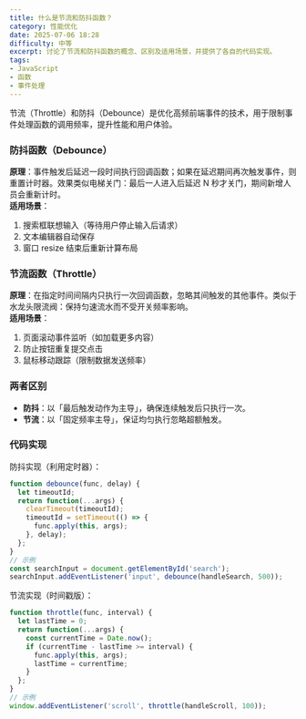 ```yaml
---
title: 什么是节流和防抖函数？
category: 性能优化
date: 2025-07-06 18:28
difficulty: 中等
excerpt: 讨论了节流和防抖函数的概念、区别及适用场景，并提供了各自的代码实现。
tags:
- JavaScript
- 函数
- 事件处理
---
```

节流（Throttle）和防抖（Debounce）是优化高频前端事件的技术，用于限制事件处理函数的调用频率，提升性能和用户体验。 

### 防抖函数（Debounce）
**原理**：事件触发后延迟一段时间执行回调函数；如果在延迟期间再次触发事件，则重置计时器。效果类似电梯关门：最后一人进入后延迟 N 秒才关门，期间新增人员会重新计时。  
**适用场景**：
  1. 搜索框联想输入（等待用户停止输入后请求）
  2. 文本编辑器自动保存
  3. 窗口 resize 结束后重新计算布局

### 节流函数（Throttle）
**原理**：在指定时间间隔内只执行一次回调函数，忽略其间触发的其他事件。类似于水龙头限流阀：保持匀速流水而不受开关频率影响。  
**适用场景**：
  1. 页面滚动事件监听（如加载更多内容）
  2. 防止按钮重复提交点击
  3. 鼠标移动跟踪（限制数据发送频率）

### 两者区别
- **防抖**：以「最后触发动作为主导」，确保连续触发后只执行一次。
- **节流**：以「固定频率主导」，保证均匀执行忽略超额触发。

### 代码实现
防抖实现（利用定时器）：
```javascript
function debounce(func, delay) {
  let timeoutId;
  return function(...args) {
    clearTimeout(timeoutId);
    timeoutId = setTimeout(() => {
      func.apply(this, args);
    }, delay);
  };
}
// 示例
const searchInput = document.getElementById('search');
searchInput.addEventListener('input', debounce(handleSearch, 500));
```

节流实现（时间戳版）：
```javascript
function throttle(func, interval) {
  let lastTime = 0;
  return function(...args) {
    const currentTime = Date.now();
    if (currentTime - lastTime >= interval) {
      func.apply(this, args);
      lastTime = currentTime;
    }
  };
}
// 示例
window.addEventListener('scroll', throttle(handleScroll, 100));
```
